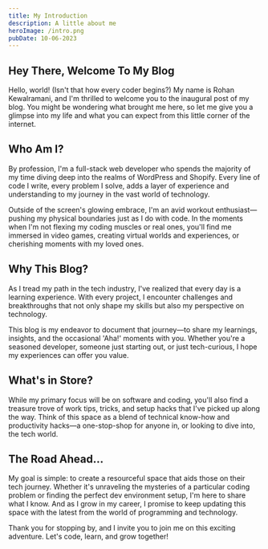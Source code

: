 ```yaml
---
title: My Introduction
description: A little about me
heroImage: /intro.png
pubDate: 10-06-2023
---
```


## Hey There, Welcome To My Blog

Hello, world! (Isn't that how every coder begins?) My name is Rohan Kewalramani, and I'm thrilled to welcome you to the inaugural post of my blog. You might be wondering what brought me here, so let me give you a glimpse into my life and what you can expect from this little corner of the internet.

## Who Am I?

By profession, I'm a full-stack web developer who spends the majority of my time diving deep into the realms of WordPress and Shopify. Every line of code I write, every problem I solve, adds a layer of experience and understanding to my journey in the vast world of technology.

Outside of the screen's glowing embrace, I'm an avid workout enthusiast—pushing my physical boundaries just as I do with code. In the moments when I'm not flexing my coding muscles or real ones, you'll find me immersed in video games, creating virtual worlds and experiences, or cherishing moments with my loved ones.

## Why This Blog?

As I tread my path in the tech industry, I've realized that every day is a learning experience. With every project, I encounter challenges and breakthroughs that not only shape my skills but also my perspective on technology.

This blog is my endeavor to document that journey—to share my learnings, insights, and the occasional 'Aha!' moments with you. Whether you're a seasoned developer, someone just starting out, or just tech-curious, I hope my experiences can offer you value.

## What's in Store?

While my primary focus will be on software and coding, you'll also find a treasure trove of work tips, tricks, and setup hacks that I've picked up along the way. Think of this space as a blend of technical know-how and productivity hacks—a one-stop-shop for anyone in, or looking to dive into, the tech world.

## The Road Ahead...

My goal is simple: to create a resourceful space that aids those on their tech journey. Whether it's unraveling the mysteries of a particular coding problem or finding the perfect dev environment setup, I'm here to share what I know. And as I grow in my career, I promise to keep updating this space with the latest from the world of programming and technology.

Thank you for stopping by, and I invite you to join me on this exciting adventure. Let's code, learn, and grow together!
